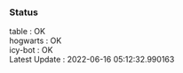 ### Status


table : OK  
hogwarts : OK  
icy-bot : OK  
Latest Update : 2022-06-16 05:12:32.990163
